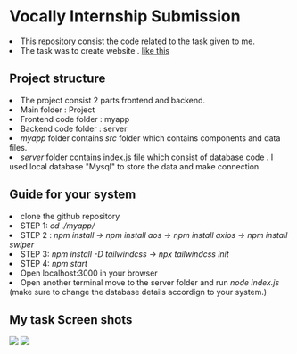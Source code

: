 <h1>Vocally Internship Submission</h1>
<li>This repository consist the code related to the task given to me.</li>
<li>The task was to create website . <a href="https://xd.adobe.com/view/f86fc26a-7ed9-4c4e-8bac-6a79ed8259b5-ad3c/">like this</a></li>

<h2>Project structure</h2>
<li>The project consist 2 parts frontend and backend.</li>
<li> Main folder : Project </li>
<li> Frontend code folder : myapp </li>
<li> Backend code folder : server </li>
<li> <i>myapp</i> folder contains <i> src </i> folder which contains components and data files.</li>
<li> <i>server </i> folder contains index.js file which consist of database code . I used local database "Mysql" to store the data and make connection.</li>

<h2>Guide for your system</h2>
<li>clone the github repository</li>
<li>STEP 1: <i> cd ./myapp/ </i>  
<li> STEP 2 : <i> npm install -> npm install aos -> npm install axios -> npm install swiper </i></li>
<li>STEP 3: <i> npm install -D tailwindcss  -> npx tailwindcss init </i>
<li> STEP 4: <i> npm start</i> </li>
<li>Open localhost:3000 in your browser</li>
<li>Open another terminal move to the server folder and run <i> node index.js</i>  (make sure to change the database details accordign to your system.) </li>

<h2>My task Screen shots</h2>
<img src='https://drive.google.com/file/d/1-_b3cvHPCacEYYX6CDVNwu3BFacZiTx7/view?usp=sharing' >
<img src='https://user-images.githubusercontent.com/86728397/206719951-db71da1d-413e-4c3c-8a02-bc128047f5ae.png'>
